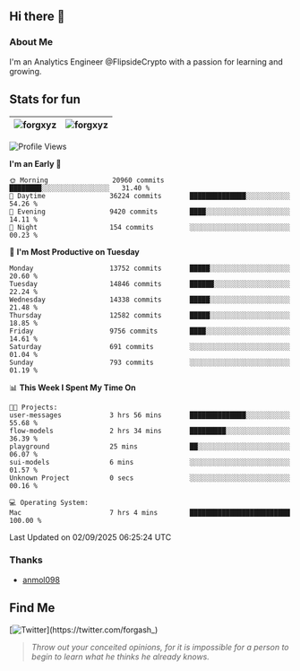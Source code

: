 ## Hi there 👋

### About Me

I'm an Analytics Engineer @FlipsideCrypto with a passion for learning and growing.
  
## Stats for fun

| <img align="center" src="https://github-readme-streak-stats.herokuapp.com/?user=forgxyz&theme=tokyonight" alt="forgxyz" /> | <img align="center" src="https://github-readme-stats.vercel.app/api?username=forgxyz&theme=tokyonight&show_icons=true" alt="forgxyz" /> |
| ------------- |------------- |


<!--START_SECTION:waka-->
![Profile Views](http://img.shields.io/badge/Profile%20Views-0-blue)

**I'm an Early 🐤** 

```text
🌞 Morning                20960 commits       ████████░░░░░░░░░░░░░░░░░   31.40 % 
🌆 Daytime                36224 commits       ██████████████░░░░░░░░░░░   54.26 % 
🌃 Evening                9420 commits        ████░░░░░░░░░░░░░░░░░░░░░   14.11 % 
🌙 Night                  154 commits         ░░░░░░░░░░░░░░░░░░░░░░░░░   00.23 % 
```
📅 **I'm Most Productive on Tuesday** 

```text
Monday                   13752 commits       █████░░░░░░░░░░░░░░░░░░░░   20.60 % 
Tuesday                  14846 commits       ██████░░░░░░░░░░░░░░░░░░░   22.24 % 
Wednesday                14338 commits       █████░░░░░░░░░░░░░░░░░░░░   21.48 % 
Thursday                 12582 commits       █████░░░░░░░░░░░░░░░░░░░░   18.85 % 
Friday                   9756 commits        ████░░░░░░░░░░░░░░░░░░░░░   14.61 % 
Saturday                 691 commits         ░░░░░░░░░░░░░░░░░░░░░░░░░   01.04 % 
Sunday                   793 commits         ░░░░░░░░░░░░░░░░░░░░░░░░░   01.19 % 
```


📊 **This Week I Spent My Time On** 

```text
🐱‍💻 Projects: 
user-messages            3 hrs 56 mins       ██████████████░░░░░░░░░░░   55.68 % 
flow-models              2 hrs 34 mins       █████████░░░░░░░░░░░░░░░░   36.39 % 
playground               25 mins             ██░░░░░░░░░░░░░░░░░░░░░░░   06.07 % 
sui-models               6 mins              ░░░░░░░░░░░░░░░░░░░░░░░░░   01.57 % 
Unknown Project          0 secs              ░░░░░░░░░░░░░░░░░░░░░░░░░   00.16 % 

💻 Operating System: 
Mac                      7 hrs 4 mins        █████████████████████████   100.00 % 
```


 Last Updated on 02/09/2025 06:25:24 UTC
<!--END_SECTION:waka-->

### Thanks
 - [anmol098](https://github.com/anmol098/waka-readme-stats/)
  
## Find Me
[![Twitter](https://img.shields.io/twitter/url/https/twitter.com/forgash_.svg?style=social&label=Follow%20%40forgash_)](https://twitter.com/forgash_)


> *Throw out your conceited opinions, for it is impossible for a person to begin to learn what he thinks he already knows.* 

